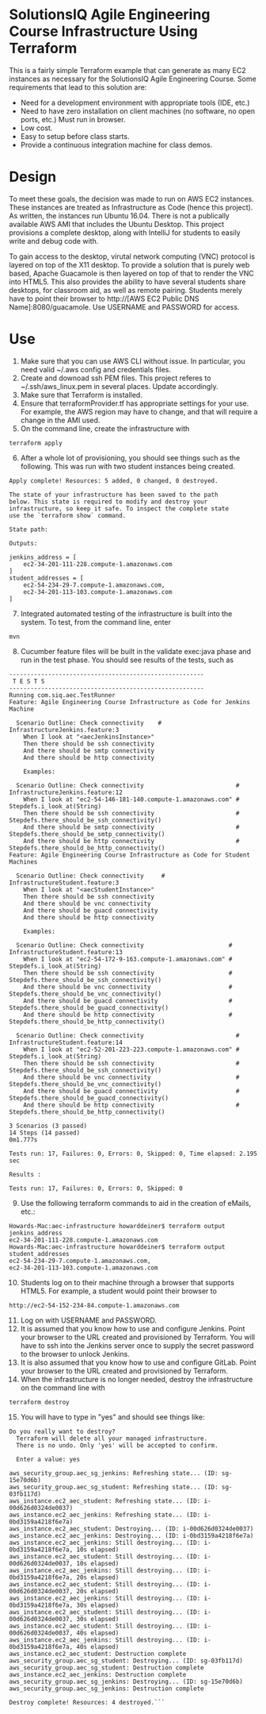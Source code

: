 # SolutionsIQ Agile Engineering Course Infrastructure Using Terraform 

This is a fairly simple Terraform example that can generate as many EC2 instances as necessary for the SolutionsIQ Agile Engineering Course. Some requirements that lead to this solution are:

  - Need for a development environment with appropriate tools (IDE, etc.)
  - Need to have zero installation on client machines (no software, no open ports, etc.)  Must run in browser.
  - Low cost.
  - Easy to setup before class starts.
  - Provide a continuous integration machine for class demos.

# Design 
To meet these goals, the decision was made to run on AWS EC2 instances.  These instances are treated as Infrastructure as Code (hence this project).  As written, the instances run Ubuntu 16.04.  There is not a publically available AWS AMI that includes the Ubuntu Desktop.  This project provisions a complete desktop, along with IntelliJ for students to easily write and debug code with.

To gain access to the desktop, virutal network computing (VNC) protocol is layered on top of the X11 desktop.  To provide a solution that is purely web based, Apache Guacamole is then layered on top of that to render the VNC into HTML5.  This also provides the ability to have several students share desktops, for classroom aid, as well as remote pairing.  Students merely have to point their browser to http://[AWS EC2 Public DNS Name]:8080/guacamole.  Use USERNAME and PASSWORD for access.

# Use
1. Make sure that you can use AWS CLI without issue.  In particular,
you need valid ~/.aws config and credentials files.
2. Create and downoad ssh PEM files.  This project referes to ~/.ssh/aws_linux.pem
in several places.  Update accordingly.
3. Make sure that Terraform is installed.
4. Ensure that terraformProvider.tf has appropriate settings for your use.  For example,
the AWS region may have to change, and that will require a change in the 
AMI used.
5. On the command line, create the infrastructure with
 ```
 terraform apply
 ```
6. After a whole lot of provisioning, you should see things such as the following.  This was run with two student instances being created. 
```
Apply complete! Resources: 5 added, 0 changed, 0 destroyed.

The state of your infrastructure has been saved to the path
below. This state is required to modify and destroy your
infrastructure, so keep it safe. To inspect the complete state
use the `terraform show` command.

State path: 

Outputs:

jenkins_address = [
    ec2-34-201-111-228.compute-1.amazonaws.com
]
student_addresses = [
    ec2-54-234-29-7.compute-1.amazonaws.com,
    ec2-34-201-113-103.compute-1.amazonaws.com
]
```
7. Integrated automated testing of the infrastructure is built into the system.
To test, from the command line, enter
```
mvn
```
8. Cucumber feature files will be built in the validate exec:java phase and run in the test phase.
You should see results of the tests, such as
```
-------------------------------------------------------
 T E S T S
-------------------------------------------------------
Running com.siq.aec.TestRunner
Feature: Agile Engineering Course Infrastructure as Code for Jenkins Machine

  Scenario Outline: Check connectivity    # InfrastructureJenkins.feature:3
    When I look at "<aecJenkinsInstance>"
    Then there should be ssh connectivity
    And there should be smtp connectivity
    And there should be http connectivity

    Examples: 

  Scenario Outline: Check connectivity                          # InfrastructureJenkins.feature:12
    When I look at "ec2-54-146-181-140.compute-1.amazonaws.com" # Stepdefs.i_look_at(String)
    Then there should be ssh connectivity                       # Stepdefs.there_should_be_ssh_connectivity()
    And there should be smtp connectivity                       # Stepdefs.there_should_be_smtp_connectivity()
    And there should be http connectivity                       # Stepdefs.there_should_be_http_connectivity()
Feature: Agile Engineering Course Infrastructure as Code for Student Machines

  Scenario Outline: Check connectivity     # InfrastructureStudent.feature:3
    When I look at "<aecStudentInstance>"
    Then there should be ssh connectivity
    And there should be vnc connectivity
    And there should be guacd connectivity
    And there should be http connectivity

    Examples: 

  Scenario Outline: Check connectivity                        # InfrastructureStudent.feature:13
    When I look at "ec2-54-172-9-163.compute-1.amazonaws.com" # Stepdefs.i_look_at(String)
    Then there should be ssh connectivity                     # Stepdefs.there_should_be_ssh_connectivity()
    And there should be vnc connectivity                      # Stepdefs.there_should_be_vnc_connectivity()
    And there should be guacd connectivity                    # Stepdefs.there_should_be_guacd_connectivity()
    And there should be http connectivity                     # Stepdefs.there_should_be_http_connectivity()

  Scenario Outline: Check connectivity                          # InfrastructureStudent.feature:14
    When I look at "ec2-52-201-223-223.compute-1.amazonaws.com" # Stepdefs.i_look_at(String)
    Then there should be ssh connectivity                       # Stepdefs.there_should_be_ssh_connectivity()
    And there should be vnc connectivity                        # Stepdefs.there_should_be_vnc_connectivity()
    And there should be guacd connectivity                      # Stepdefs.there_should_be_guacd_connectivity()
    And there should be http connectivity                       # Stepdefs.there_should_be_http_connectivity()

3 Scenarios (3 passed)
14 Steps (14 passed)
0m1.777s

Tests run: 17, Failures: 0, Errors: 0, Skipped: 0, Time elapsed: 2.195 sec

Results :

Tests run: 17, Failures: 0, Errors: 0, Skipped: 0
```
9. Use the following terraform commands to aid in the creation of
eMails, etc.:
```
Howards-Mac:aec-infrastructure howarddeiner$ terraform output jenkins_address
ec2-34-201-111-228.compute-1.amazonaws.com
Howards-Mac:aec-infrastructure howarddeiner$ terraform output student_addresses
ec2-54-234-29-7.compute-1.amazonaws.com,
ec2-34-201-113-103.compute-1.amazonaws.com
```
10. Students log on to their machine through a browser that supports HTML5.
For example, a student would point their browser to
```
http://ec2-54-152-234-84.compute-1.amazonaws.com
```
11. Log on with USERNAME and PASSWORD.
12. It is assumed that you know how to use and configure Jenkins.  Point your browser to the URL created and provisioned by Terraform.  You will have to ssh into the Jenkins server once to supply the secret password to the browser to unlock Jenkins.
13. It is also assumed that you know how to use and configure GitLab.  Point your browser to the URL created and provisioned by Terraform.  
14. When the infrastructure is no longer needed, destroy the 
infrastructure on the command line with
```
terraform destroy
```
15. You will have to type in "yes" and should see things like:
```
Do you really want to destroy?
  Terraform will delete all your managed infrastructure.
  There is no undo. Only 'yes' will be accepted to confirm.

  Enter a value: yes

aws_security_group.aec_sg_jenkins: Refreshing state... (ID: sg-15e70d6b)
aws_security_group.aec_sg_student: Refreshing state... (ID: sg-03fb117d)
aws_instance.ec2_aec_student: Refreshing state... (ID: i-00d626d0324de0037)
aws_instance.ec2_aec_jenkins: Refreshing state... (ID: i-0bd3159a4218f6e7a)
aws_instance.ec2_aec_student: Destroying... (ID: i-00d626d0324de0037)
aws_instance.ec2_aec_jenkins: Destroying... (ID: i-0bd3159a4218f6e7a)
aws_instance.ec2_aec_jenkins: Still destroying... (ID: i-0bd3159a4218f6e7a, 10s elapsed)
aws_instance.ec2_aec_student: Still destroying... (ID: i-00d626d0324de0037, 10s elapsed)
aws_instance.ec2_aec_jenkins: Still destroying... (ID: i-0bd3159a4218f6e7a, 20s elapsed)
aws_instance.ec2_aec_student: Still destroying... (ID: i-00d626d0324de0037, 20s elapsed)
aws_instance.ec2_aec_jenkins: Still destroying... (ID: i-0bd3159a4218f6e7a, 30s elapsed)
aws_instance.ec2_aec_student: Still destroying... (ID: i-00d626d0324de0037, 30s elapsed)
aws_instance.ec2_aec_student: Still destroying... (ID: i-00d626d0324de0037, 40s elapsed)
aws_instance.ec2_aec_jenkins: Still destroying... (ID: i-0bd3159a4218f6e7a, 40s elapsed)
aws_instance.ec2_aec_student: Destruction complete
aws_security_group.aec_sg_student: Destroying... (ID: sg-03fb117d)
aws_security_group.aec_sg_student: Destruction complete
aws_instance.ec2_aec_jenkins: Destruction complete
aws_security_group.aec_sg_jenkins: Destroying... (ID: sg-15e70d6b)
aws_security_group.aec_sg_jenkins: Destruction complete

Destroy complete! Resources: 4 destroyed.```
